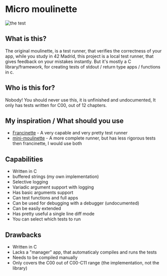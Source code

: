 # Micro moulinette 

![the test](https://imgur.com/vobv8Ux.png)

## What is this?
The original moulinette, is a test runner, that verifies the correctness of your app, while you study in 42 Madrid, this project is a local test runner, that gives feedback on your mistakes instantly. But it's mostly a C library/framework, for creating tests of stdout / return type apps / functions in c.


## Who is this for?
Nobody! You should never use this, it is unfinished and undocumented, It only has tests written for C00, out of 12 chapters.

## My inspiration / What should you use
* [Francinette](https://github.com/xicodomingues/francinette) - A very capable and very pretty test runner
* [mini-moulinette](https://github.com/khairulhaaziq/mini-moulinette) - A more complete runner, but has less rigorous tests then francinette, I would use both

## Capabilities
* Written in C
* buffered strings (my own implementation)
* Selective logging
* Variadic argument support with logging
* Has basic arguments support
* Can test functions and full apps
* Can be used for debugging with a debugger (undocumented)
* Can be easily extended
* Has pretty useful a single line diff mode
* You can select which tests to run

## Drawbacks
* Written in C
* Lacks a "manager" app, that automaticaly compiles and runs the tests
* Needs to be compiled manually
* Only covers the C00 out of C00-C11 range (the implementation, not the library)
